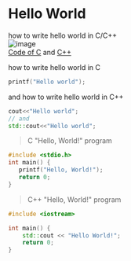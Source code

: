 # Hello World
how to write hello world in C/C++  
![image](https://user-images.githubusercontent.com/104252631/174271788-cd067e9f-9899-4820-ad69-60f072e0adfa.png)  
[Code of C](https://github.com/mAdithya1/hello_c/blob/main/hello.c) and [C++](https://github.com/mAdithya1/hello_c/blob/main/hello.c%2B%2B)

how to write hello world  in C
```C
printf("Hello world");
```
and
how to write hello world in C++
```Cpp
cout<<"Hello world";
// and 
std::cout<<"Hello world";
```

> C "Hello, World!" program
```C
#include <stdio.h>
int main() {
   printf("Hello, World!");
   return 0;
}

```
> C++ "Hello, World!" program
```C++
#include <iostream>

int main() {
    std::cout << "Hello World!";
    return 0;
}
```
